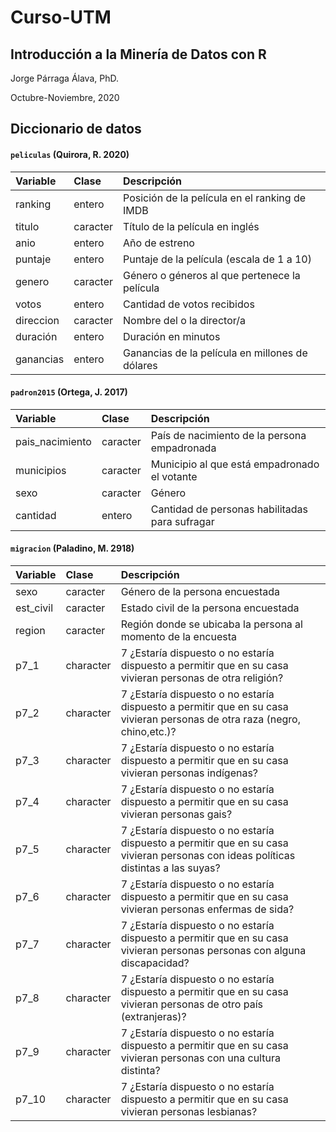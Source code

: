 # Curso-UTM
## Introducción a la Minería de Datos con R
Jorge Párraga Álava, PhD.

Octubre-Noviembre, 2020

## Diccionario de datos


#### `peliculas` (Quirora, R. 2020)

|Variable       |Clase               |Descripción |
|:--------------|:-------------------|:-----------|
| ranking | entero | Posición de la película en el ranking de IMDB |
| titulo | caracter | Título de la película en inglés |
| anio | entero | Año de estreno |
| puntaje | entero | Puntaje de la película (escala de 1 a 10) |
| genero | caracter | Género o géneros al que pertenece la película |
| votos | entero | Cantidad de votos recibidos |
| direccion | caracter | Nombre del o la director/a |
| duración | entero | Duración en minutos |
| ganancias | entero | Ganancias de la película en millones de dólares |







#### `padron2015` (Ortega, J. 2017)

|Variable       |Clase               |Descripción |
|:--------------|:-------------------|:-----------|
| pais_nacimiento | caracter | País de nacimiento de la persona empadronada|
| municipios | caracter | Municipio al que está empadronado el votante |
| sexo | caracter | Género |
| cantidad | entero | Cantidad de personas habilitadas para sufragar |



#### `migracion` (Paladino, M. 2918)

|Variable       |Clase               |Descripción |
|:--------------|:-------------------|:-----------|
| sexo | caracter | Género de la persona encuestada|
| est_civil | caracter | Estado civil de la persona encuestada |
| region | caracter | Región donde se ubicaba la persona al momento de la encuesta |
| p7_1 | character | 7 ¿Estaría dispuesto o no estaría dispuesto a permitir que en su casa vivieran personas de otra religión? |
| p7_2 | character | 7 ¿Estaría dispuesto o no estaría dispuesto a permitir que en su casa vivieran personas de otra raza (negro, chino,etc.)? |
| p7_3 | character | 7 ¿Estaría dispuesto o no estaría dispuesto a permitir que en su casa vivieran personas indígenas? |
| p7_4 | character | 7 ¿Estaría dispuesto o no estaría dispuesto a permitir que en su casa vivieran personas gais? |
| p7_5 | character | 7 ¿Estaría dispuesto o no estaría dispuesto a permitir que en su casa vivieran personas con ideas políticas distintas a las suyas? |
| p7_6 | character | 7 ¿Estaría dispuesto o no estaría dispuesto a permitir que en su casa vivieran personas enfermas de sida? |
| p7_7 | character | 7 ¿Estaría dispuesto o no estaría dispuesto a permitir que en su casa vivieran personas personas con alguna discapacidad? |
| p7_8 | character | 7 ¿Estaría dispuesto o no estaría dispuesto a permitir que en su casa vivieran personas de otro país (extranjeras)? |
| p7_9 | character | 7 ¿Estaría dispuesto o no estaría dispuesto a permitir que en su casa vivieran personas con una cultura distinta? |
| p7_10 | character | 7 ¿Estaría dispuesto o no estaría dispuesto a permitir que en su casa vivieran personas lesbianas? |
